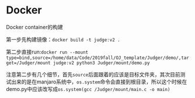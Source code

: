 # Docker

Docker container的构建

第一步先构建镜像：`docker build -t judge:v2 .`

第二步直接run:`docker run --mount type=bind,source=/home/data/Code/2019fall/OJ_template/Judger/demo/,target=/Judger/mount judge:v2 python3 Judger/mount/demo.py`

注意第二步有几个细节，首先`source`后面跟着的应该是目标文件夹，其次目前测试出来的是在manjaro系统中，`os.system`命令会直接到根目录，所以这个时候在demo.py中应该改写成`os.system(gcc /Judger/mount/main.c -o main)`

